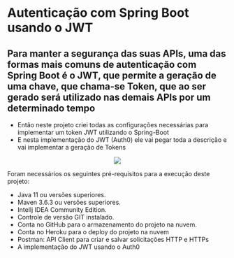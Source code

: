 # **Autenticação com Spring Boot usando o JWT**

## Para manter a segurança das suas APIs, uma das formas mais comuns de autenticação com Spring Boot é o JWT, que permite  a geração de uma chave, que chama-se Token, que ao ser gerado será utilizado nas demais APIs por um determinado tempo ##

- Então neste projeto criei todas as configurações necessárias para implementar um token JWT utilizando o Spring-Boot
- E nesta implementação do JWT (Auth0) ele vai pegar toda a descrição e vai implementar a geração de Tokens

<div align="center">
<img src="https://user-images.githubusercontent.com/57770493/149631066-7292bef9-e3d3-4c9a-adf3-04befb0165d2.png" />
</div>


Foram necessários os seguintes pré-requisitos para a execução deste projeto:

- Java 11 ou versões superiores.
- Maven 3.6.3 ou versões superiores.
- Intellj IDEA Community Edition.
- Controle de versão GIT instalado.
- Conta no GitHub para o armazenamento do projeto na nuvem.
- Conta no Heroku para o deploy do projeto na nuvem
- Postman: API Client para criar e salvar solicitações HTTP e HTTPs
- A implementação do JWT usando o Auth0 
